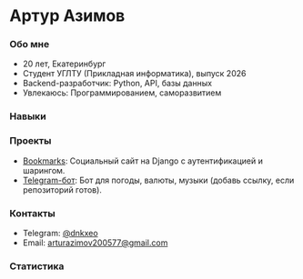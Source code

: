 # Артур Азимов

### Обо мне
- 20 лет, Екатеринбург
- Студент УГЛТУ (Прикладная информатика), выпуск 2026
- Backend-разработчик: Python, API, базы данных
- Увлекаюсь: Программированием, саморазвитием

### Навыки
<image-card alt="Python" src="https://img.shields.io/badge/Python-3776AB?style=flat&logo=python&logoColor=white&color=000000" ></image-card>
<image-card alt="Django" src="https://img.shields.io/badge/Django-092E20?style=flat&logo=django&logoColor=white&color=000000" ></image-card>
<image-card alt="DRF" src="https://img.shields.io/badge/DRF-FF0000?style=flat&color=000000" ></image-card>
<image-card alt="FastAPI" src="https://img.shields.io/badge/FastAPI-009688?style=flat&logo=fastapi&logoColor=white&color=000000" ></image-card>
<image-card alt="PostgreSQL" src="https://img.shields.io/badge/PostgreSQL-316192?style=flat&logo=postgresql&logoColor=white&color=000000" ></image-card>
<image-card alt="Redis" src="https://img.shields.io/badge/Redis-DC382D?style=flat&logo=redis&logoColor=white&color=000000" ></image-card>
<image-card alt="Docker" src="https://img.shields.io/badge/Docker-2496ED?style=flat&logo=docker&logoColor=white&color=000000" ></image-card>
<image-card alt="Git" src="https://img.shields.io/badge/Git-F05032?style=flat&logo=git&logoColor=white&color=000000" ></image-card>

### Проекты
- [Bookmarks](https://github.com/blessed234640/Bookmarks): Социальный сайт на Django с аутентификацией и шарингом.
- [Telegram-бот](ссылка_на_репо): Бот для погоды, валюты, музыки (добавь ссылку, если репозиторий готов).

### Контакты
- Telegram: [@dnkxeo](https://t.me/dnkxeo)
- Email: arturazimov200577@gmail.com

### Статистика
<image-card alt="GitHub Stats" src="https://github-readme-stats.vercel.app/api?username=blessed234640&theme=dracula&hide_border=true&include_all_commits=true&count_private=true" ></image-card>
<image-card alt="Top Languages" src="https://github-readme-stats.vercel.app/api/top-langs/?username=blessed234640&theme=dracula&hide_border=true&include_all_commits=true&count_private=true&layout=compact" ></image-card>

<image-card alt="Streak" src="https://github-readme-streak-stats.herokuapp.com/?user=blessed234640&theme=dracula&hide_border=true" ></image-card>